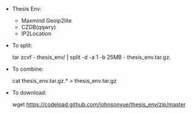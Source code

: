 * Thesis Env:
  * Maxmind Geoip2lite
  * CZDB(qqwry)
  * IP2Location

* To split:

	tar zcvf - thesis_env/ | split -d -a 1 -b 25MB - thesis_env.tar.gz.
	
* To combine:
	
	cat thesis_env.tar.gz.* > thesis_env.tar.gz

* To download:
	
	wget https://codeload.github.com/johnsonyue/thesis_env/zip/master
